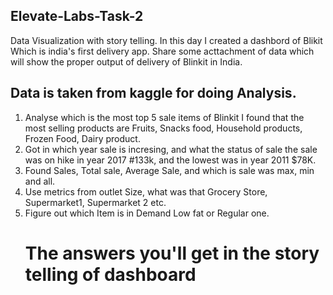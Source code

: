 ## Elevate-Labs-Task-2
Data Visualization with story telling.
In this day I created a dashbord of Blikit Which is india's first delivery app. 
Share some acttachment of data which will show the proper output of delivery of Blinkit in India.

## Data is taken from kaggle for doing Analysis.
1. Analyse which is the most top 5 sale items of Blinkit I found that the most selling products are Fruits, Snacks food, Household products, Frozen Food, Dairy product.
2. Got in which year sale is incresing, and what the status of sale the sale was on hike in year 2017 #133k, and the lowest was in year 2011 $78K.
3. Found Sales, Total sale, Average Sale, and which is sale was max, min and all.
4. Use metrics from outlet Size, what was that Grocery Store, Supermarket1, Supermarket 2 etc.
5. Figure out which Item is in Demand Low fat or Regular one.
   # The answers you'll get in the story telling of dashboard
